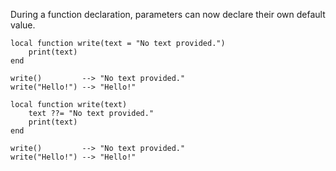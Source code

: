 During a function declaration, parameters can now declare their own default value.
```pluto showLineNumbers title="Example Code"
local function write(text = "No text provided.")
	print(text)
end

write() 		--> "No text provided."
write("Hello!") --> "Hello!"
```
```pluto showLineNumbers title="This code is semantically equal."
local function write(text)
	text ??= "No text provided."
	print(text)
end

write() 		--> "No text provided."
write("Hello!") --> "Hello!"
```
